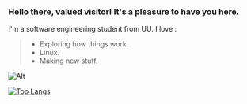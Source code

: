### Hello there, valued visitor! It's a pleasure to have you here.

I'm a software engineering student from UU.
I love :
>* Exploring how things work.
>* Linux.
>* Making new stuff.

![Alt](https://komarev.com/ghpvc/?username=Probatio-Diabolica&&color=bf526b&label=Profile%20views%20)

[![Top Langs](https://github-readme-stats.vercel.app/api/top-langs/?username=Probatio-Diabolica&hide=C&layout=compact&show_icons=true&theme=dracula)](https://github.com/Probatio-Diabolica/github-readme-stats)
